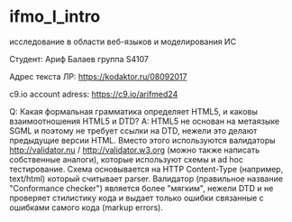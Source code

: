 # ifmo_I_intro
исследование в области веб-языков и моделирования ИС

Студент: Ариф Балаев группа S4107

Адрес текста ЛР:
https://kodaktor.ru/08092017

c9.io account adress: https://c9.io/arifmed24

Q: Какая формальная грамматика определяет HTML5, и каковы взаимоотношения HTML5 и DTD?
A: HTML5 не основан на метаязыке SGML и поэтому не требует ссылки на DTD, нежели это делают предыдущие версии HTML. Вместо этого используются валидаторы http://validator.nu / http://validator.w3.org (можно также написать собственные аналоги), которые используют схемы и ad hoc тестирование. Схема основывается на HTTP Content-Type (например, text/html) который считывает parser. Валидатор (правильное название "Conformance checker") является более "мягким", нежели DTD и не проверяет стилистику кода и выдает только ошибки связанные с ошибками самого кода (markup errors). 
